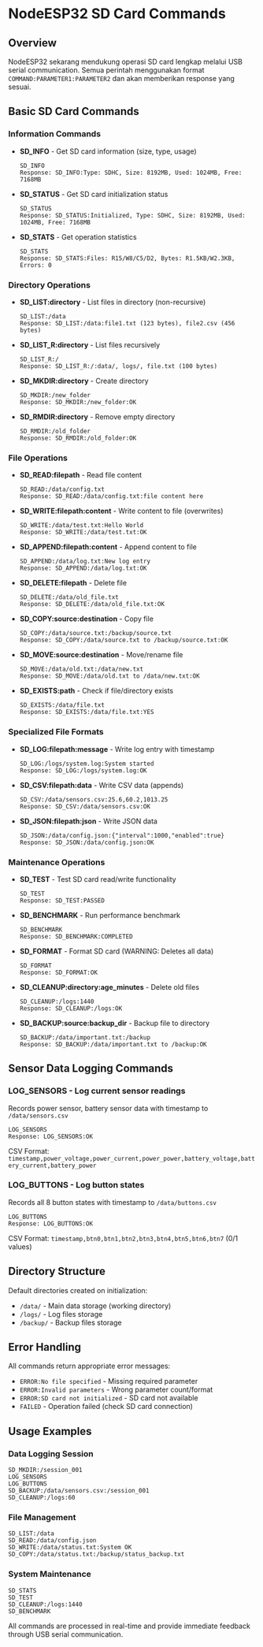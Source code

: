 # NodeESP32 SD Card Commands

## Overview
NodeESP32 sekarang mendukung operasi SD card lengkap melalui USB serial communication. Semua perintah menggunakan format `COMMAND:PARAMETER1:PARAMETER2` dan akan memberikan response yang sesuai.

## Basic SD Card Commands

### Information Commands
- **SD_INFO** - Get SD card information (size, type, usage)
  ```
  SD_INFO
  Response: SD_INFO:Type: SDHC, Size: 8192MB, Used: 1024MB, Free: 7168MB
  ```

- **SD_STATUS** - Get SD card initialization status
  ```
  SD_STATUS  
  Response: SD_STATUS:Initialized, Type: SDHC, Size: 8192MB, Used: 1024MB, Free: 7168MB
  ```

- **SD_STATS** - Get operation statistics
  ```
  SD_STATS
  Response: SD_STATS:Files: R15/W8/C5/D2, Bytes: R1.5KB/W2.3KB, Errors: 0
  ```

### Directory Operations
- **SD_LIST:directory** - List files in directory (non-recursive)
  ```
  SD_LIST:/data
  Response: SD_LIST:/data:file1.txt (123 bytes), file2.csv (456 bytes)
  ```

- **SD_LIST_R:directory** - List files recursively
  ```
  SD_LIST_R:/
  Response: SD_LIST_R:/:data/, logs/, file.txt (100 bytes)
  ```

- **SD_MKDIR:directory** - Create directory
  ```
  SD_MKDIR:/new_folder
  Response: SD_MKDIR:/new_folder:OK
  ```

- **SD_RMDIR:directory** - Remove empty directory
  ```
  SD_RMDIR:/old_folder
  Response: SD_RMDIR:/old_folder:OK
  ```

### File Operations
- **SD_READ:filepath** - Read file content
  ```
  SD_READ:/data/config.txt
  Response: SD_READ:/data/config.txt:file content here
  ```

- **SD_WRITE:filepath:content** - Write content to file (overwrites)
  ```
  SD_WRITE:/data/test.txt:Hello World
  Response: SD_WRITE:/data/test.txt:OK
  ```

- **SD_APPEND:filepath:content** - Append content to file
  ```
  SD_APPEND:/data/log.txt:New log entry
  Response: SD_APPEND:/data/log.txt:OK
  ```

- **SD_DELETE:filepath** - Delete file
  ```
  SD_DELETE:/data/old_file.txt
  Response: SD_DELETE:/data/old_file.txt:OK
  ```

- **SD_COPY:source:destination** - Copy file
  ```
  SD_COPY:/data/source.txt:/backup/source.txt
  Response: SD_COPY:/data/source.txt to /backup/source.txt:OK
  ```

- **SD_MOVE:source:destination** - Move/rename file
  ```
  SD_MOVE:/data/old.txt:/data/new.txt
  Response: SD_MOVE:/data/old.txt to /data/new.txt:OK
  ```

- **SD_EXISTS:path** - Check if file/directory exists
  ```
  SD_EXISTS:/data/file.txt
  Response: SD_EXISTS:/data/file.txt:YES
  ```

### Specialized File Formats
- **SD_LOG:filepath:message** - Write log entry with timestamp
  ```
  SD_LOG:/logs/system.log:System started
  Response: SD_LOG:/logs/system.log:OK
  ```

- **SD_CSV:filepath:data** - Write CSV data (appends)
  ```
  SD_CSV:/data/sensors.csv:25.6,60.2,1013.25
  Response: SD_CSV:/data/sensors.csv:OK
  ```

- **SD_JSON:filepath:json** - Write JSON data
  ```
  SD_JSON:/data/config.json:{"interval":1000,"enabled":true}
  Response: SD_JSON:/data/config.json:OK
  ```

### Maintenance Operations
- **SD_TEST** - Test SD card read/write functionality
  ```
  SD_TEST
  Response: SD_TEST:PASSED
  ```

- **SD_BENCHMARK** - Run performance benchmark
  ```
  SD_BENCHMARK
  Response: SD_BENCHMARK:COMPLETED
  ```

- **SD_FORMAT** - Format SD card (WARNING: Deletes all data)
  ```
  SD_FORMAT
  Response: SD_FORMAT:OK
  ```

- **SD_CLEANUP:directory:age_minutes** - Delete old files
  ```
  SD_CLEANUP:/logs:1440
  Response: SD_CLEANUP:/logs:OK
  ```

- **SD_BACKUP:source:backup_dir** - Backup file to directory
  ```
  SD_BACKUP:/data/important.txt:/backup
  Response: SD_BACKUP:/data/important.txt to /backup:OK
  ```

## Sensor Data Logging Commands

### LOG_SENSORS - Log current sensor readings
Records power sensor, battery sensor data with timestamp to `/data/sensors.csv`
```
LOG_SENSORS
Response: LOG_SENSORS:OK
```

CSV Format: `timestamp,power_voltage,power_current,power_power,battery_voltage,battery_current,battery_power`

### LOG_BUTTONS - Log button states
Records all 8 button states with timestamp to `/data/buttons.csv`
```
LOG_BUTTONS
Response: LOG_BUTTONS:OK
```

CSV Format: `timestamp,btn0,btn1,btn2,btn3,btn4,btn5,btn6,btn7` (0/1 values)

## Directory Structure

Default directories created on initialization:
- `/data/` - Main data storage (working directory)
- `/logs/` - Log files storage  
- `/backup/` - Backup files storage

## Error Handling

All commands return appropriate error messages:
- `ERROR:No file specified` - Missing required parameter
- `ERROR:Invalid parameters` - Wrong parameter count/format
- `ERROR:SD card not initialized` - SD card not available
- `FAILED` - Operation failed (check SD card connection)

## Usage Examples

### Data Logging Session
```
SD_MKDIR:/session_001
LOG_SENSORS
LOG_BUTTONS  
SD_BACKUP:/data/sensors.csv:/session_001
SD_CLEANUP:/logs:60
```

### File Management
```
SD_LIST:/data
SD_READ:/data/config.json
SD_WRITE:/data/status.txt:System OK
SD_COPY:/data/status.txt:/backup/status_backup.txt
```

### System Maintenance
```
SD_STATS
SD_TEST
SD_CLEANUP:/logs:1440
SD_BENCHMARK
```

All commands are processed in real-time and provide immediate feedback through USB serial communication.